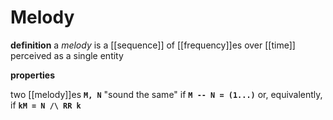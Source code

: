 # Melody

**definition** a _melody_ is a [[sequence]] of [[frequency]]es over [[time]] perceived as a single entity

**properties**

two [[melody]]es **`M, N`** "sound the same" if **`M -- N = (1...)`** or, equivalently, if **`kM = N /\ RR k`**
